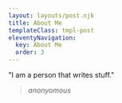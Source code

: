 ```yaml
---
layout: layouts/post.njk
title: About Me
templateClass: tmpl-post
eleventyNavigation:
  key: About Me
  order: 3
---
```


"I am a person that writes stuff."

> _anonyomous_
